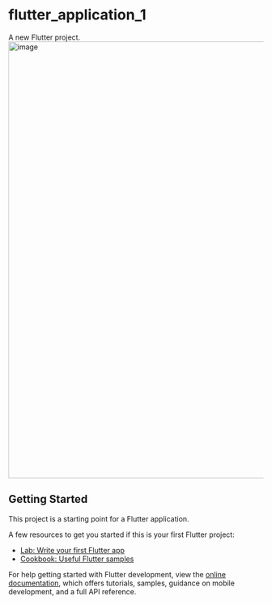 # flutter_application_1

A new Flutter project.
<img width="622" height="864" alt="image" src="https://github.com/user-attachments/assets/940b8f51-d634-4790-a1ae-373c3e41bcfd" />


## Getting Started

This project is a starting point for a Flutter application.

A few resources to get you started if this is your first Flutter project:

- [Lab: Write your first Flutter app](https://docs.flutter.dev/get-started/codelab)
- [Cookbook: Useful Flutter samples](https://docs.flutter.dev/cookbook)

For help getting started with Flutter development, view the
[online documentation](https://docs.flutter.dev/), which offers tutorials,
samples, guidance on mobile development, and a full API reference.
